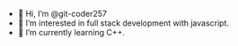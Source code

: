 - 👋 Hi, I’m @git-coder257
- 👀 I’m interested in full stack development with javascript.
- 🌱 I’m currently learning C++.

<!---
git-coder257/git-coder257 is a ✨ special ✨ repository because its `README.md` (this file) appears on your GitHub profile.
You can click the Preview link to take a look at your changes.
--->
